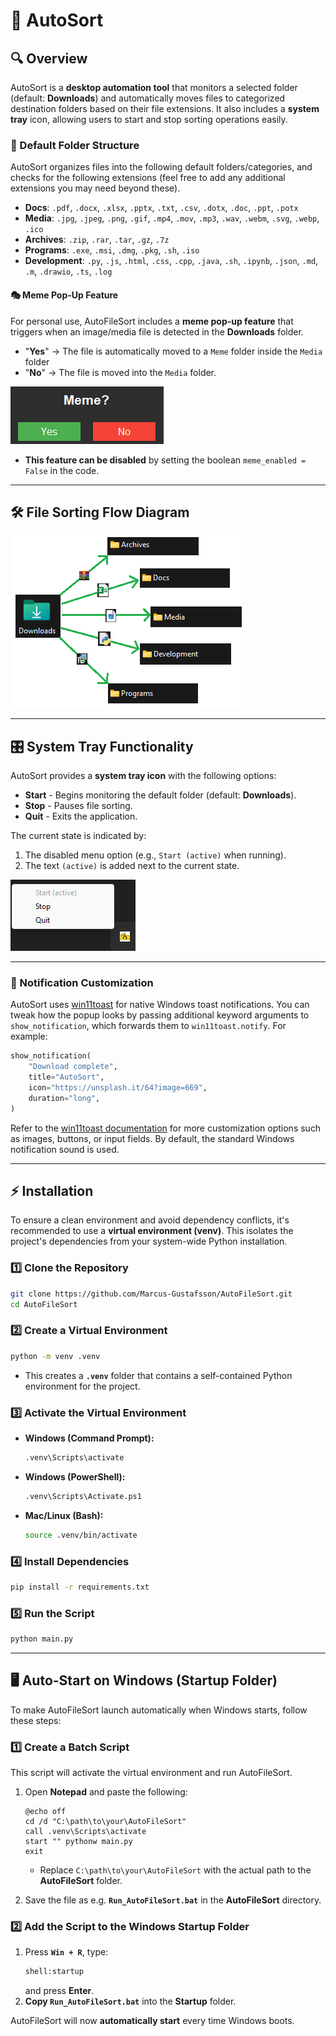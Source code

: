 # 📂 AutoSort

## 🔍 Overview
AutoSort is a **desktop automation tool** that monitors a selected folder (default: **Downloads**) and automatically moves files to categorized destination folders based on their file extensions. 
It also includes a **system tray** icon, allowing users to start and stop sorting operations easily.

### 📁 Default Folder Structure
AutoSort organizes files into the following default folders/categories, and checks for the following extensions (feel free to add any additional extensions you may need beyond these).

- **Docs**: `.pdf`, `.docx`, `.xlsx`, `.pptx`, `.txt`, `.csv`, `.dotx`, `.doc`, `.ppt`, `.potx`
- **Media**: `.jpg`, `.jpeg`, `.png`, `.gif`, `.mp4`, `.mov`, `.mp3`, `.wav`, `.webm`, `.svg`, `.webp`, `.ico`
- **Archives**: `.zip`, `.rar`, `.tar`, `.gz`, `.7z`
- **Programs**: `.exe`, `.msi`, `.dmg`, `.pkg`, `.sh`, `.iso`
- **Development**: `.py`, `.js`, `.html`, `.css`, `.cpp`, `.java`, `.sh`, `.ipynb`, `.json`, `.md`, `.m`, `.drawio`, `.ts`, `.log`

#### 🎭 Meme Pop-Up Feature
For personal use, AutoFileSort includes a **meme pop-up feature** that triggers when an image/media file is detected in the **Downloads** folder. 
- "**Yes**" → The file is automatically moved to a `Meme` folder inside the `Media` folder
- "**No**"  → The file is moved into the `Media` folder.

![Meme Pop-Up](images/meme_pop_up.png)

- **This feature can be disabled** by setting the boolean `meme_enabled = False` in the code.
---

## 🛠 File Sorting Flow Diagram
![File Sorting Flow](images/flow_chart_auto_sorter.png)

---

## 🎛 System Tray Functionality
AutoSort provides a **system tray icon** with the following options:
- **Start** - Begins monitoring the default folder (default: **Downloads**).
- **Stop** - Pauses file sorting.
- **Quit** - Exits the application.

The current state is indicated by:
1. The disabled menu option (e.g., `Start (active)` when running).
2. The text `(active)` is added next to the current state.

![System Tray](images/system_tray_auto.png)

---

### 🔔 Notification Customization

AutoSort uses [win11toast](https://pypi.org/project/win11toast/) for native
Windows toast notifications. You can tweak how the popup looks by passing
additional keyword arguments to `show_notification`, which forwards them to
`win11toast.notify`. For example:

```python
show_notification(
    "Download complete",
    title="AutoSort",
    icon="https://unsplash.it/64?image=669",
    duration="long",
)
```

Refer to the [win11toast documentation](https://github.com/gruhn/win11toast)
for more customization options such as images, buttons, or input fields. By
default, the standard Windows notification sound is used.

---

## ⚡ Installation

To ensure a clean environment and avoid dependency conflicts, it's recommended to use a **virtual environment (venv)**. 
This isolates the project's dependencies from your system-wide Python installation.

### **1️⃣ Clone the Repository**
```sh
git clone https://github.com/Marcus-Gustafsson/AutoFileSort.git
cd AutoFileSort
```

### **2️⃣ Create a Virtual Environment**
```sh
python -m venv .venv
```
- This creates a **`.venv`** folder that contains a self-contained Python environment for the project.

### **3️⃣ Activate the Virtual Environment**
- **Windows (Command Prompt):**
  ```sh
  .venv\Scripts\activate
  ```
- **Windows (PowerShell):**
  ```sh
  .venv\Scripts\Activate.ps1
  ```
- **Mac/Linux (Bash):**
  ```sh
  source .venv/bin/activate
  ```

### **4️⃣ Install Dependencies**
```sh
pip install -r requirements.txt
```

### **5️⃣ Run the Script**
```sh
python main.py
```

---

## 🖥️ Auto-Start on Windows (Startup Folder)

To make AutoFileSort launch automatically when Windows starts, follow these steps:

### **1️⃣ Create a Batch Script**
This script will activate the virtual environment and run AutoFileSort.

1. Open **Notepad** and paste the following:
   ```batch
   @echo off
   cd /d "C:\path\to\your\AutoFileSort"
   call .venv\Scripts\activate
   start "" pythonw main.py
   exit
   ```
   - Replace `C:\path\to\your\AutoFileSort` with the actual path to the **AutoFileSort** folder.

2. Save the file as e.g. **`Run_AutoFileSort.bat`** in the **AutoFileSort** directory.

### **2️⃣ Add the Script to the Windows Startup Folder**
1. Press **`Win + R`**, type:
   ```sh
   shell:startup
   ```
   and press **Enter**.
2. **Copy `Run_AutoFileSort.bat`** into the **Startup** folder.

AutoFileSort will now **automatically start** every time Windows boots.


